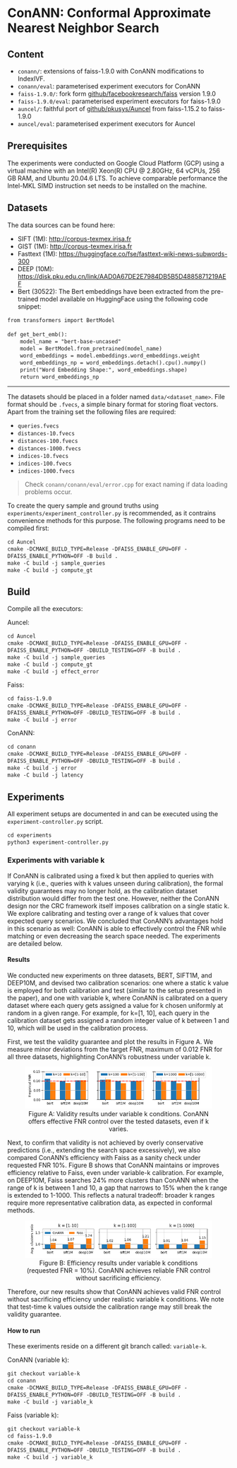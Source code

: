 # ConANN: Conformal Approximate Nearest Neighbor Search

## Content
- `conann/`: extensions of faiss-1.9.0 with ConANN modifications to IndexIVF.
- `conann/eval`: parameterised experiment executors for ConANN
- `faiss-1.9.0/`: fork form [github/facebookresearch/faiss](https://github.com/facebookresearch/faiss) version 1.9.0
- `faiss-1.9.0/eval`: parameterised experiment executors for faiss-1.9.0
- `auncel/`: faithful port of [github/pkusys/Auncel](https://github.com/pkusys/Auncel) from faiss-1.15.2 to faiss-1.9.0
- `auncel/eval`: parameterised experiment executors for Auncel

## Prerequisites

The experiments were conducted on Google Cloud Platform (GCP) using a virtual machine with an Intel(R) Xeon(R) CPU @ 2.80GHz, 64 vCPUs, 256 GB RAM, and Ubuntu 20.04.6 LTS. To achieve comparable performance the Intel-MKL SIMD instruction set needs to be installed on the machine.

## Datasets

The data sources can be found here:
- SIFT (1M): http://corpus-texmex.irisa.fr 
- GIST (1M): http://corpus-texmex.irisa.fr
- Fasttext (1M): https://huggingface.co/fse/fasttext-wiki-news-subwords-300
- DEEP (10M): https://disk.pku.edu.cn/link/AAD0A67DE2E7984DB5B5D4885871219AEF
- Bert (30522): The Bert embeddings have been extracted from the pre-trained model available on HuggingFace using the following code snippet:
```
from transformers import BertModel

def get_bert_emb():
    model_name = "bert-base-uncased"
    model = BertModel.from_pretrained(model_name)
    word_embeddings = model.embeddings.word_embeddings.weight
    word_embeddings_np = word_embeddings.detach().cpu().numpy()
    print("Word Embedding Shape:", word_embeddings.shape)
    return word_embeddings_np
```
---

The datasets should be placed in a folder named `data/<dataset_name>`. File format should be `.fvecs`, a simple binary format for storing float vectors.
Apart from the training set the following files are required:
- `queries.fvecs`
- `distances-10.fvecs`
- `distances-100.fvecs`
- `distances-1000.fvecs`
- `indices-10.fvecs`
- `indices-100.fvecs`
- `indices-1000.fvecs`
> Check `conann/conann/eval/error.cpp` for exact naming if data loading problems occur.

To create the query sample and ground truths using `experiments/experiment_controller.py` is recommended, as it contrains convenience methods for this purpose. The following programs need to be compiled first:
```
cd Auncel
cmake -DCMAKE_BUILD_TYPE=Release -DFAISS_ENABLE_GPU=OFF -DFAISS_ENABLE_PYTHON=OFF -B build .
make -C build -j sample_queries
make -C build -j compute_gt
```

## Build

Compile all the executors:

Auncel:

```
cd Auncel
cmake -DCMAKE_BUILD_TYPE=Release -DFAISS_ENABLE_GPU=OFF -DFAISS_ENABLE_PYTHON=OFF -DBUILD_TESTING=OFF -B build .
make -C build -j sample_queries
make -C build -j compute_gt
make -C build -j effect_error
```

Faiss:

```
cd faiss-1.9.0
cmake -DCMAKE_BUILD_TYPE=Release -DFAISS_ENABLE_GPU=OFF -DFAISS_ENABLE_PYTHON=OFF -DBUILD_TESTING=OFF -B build .
make -C build -j error
```

ConANN:

```
cd conann
cmake -DCMAKE_BUILD_TYPE=Release -DFAISS_ENABLE_GPU=OFF -DFAISS_ENABLE_PYTHON=OFF -DBUILD_TESTING=OFF -B build .
make -C build -j error
make -C build -j latency
```

## Experiments

All experiment setups are documented in and can be executed using the `experiment-controller.py` script.

```
cd experiments
python3 experiment-controller.py
```

### Experiments with variable k

If ConANN is calibrated using a fixed k but then applied to queries with varying k (i.e., queries with k values unseen during calibration), the formal validity guarantees may no longer hold, as the calibration dataset distribution would differ from the test one. However, neither the ConANN design nor the CRC framework itself imposes calibration on a single static k. We explore calibrating and testing over a range of k values that cover expected query scenarios. We concluded that ConANN’s advantages hold in this scenario as well: ConANN is able to effectively control the FNR while matching or even decreasing the search space needed. The experiments are detailed below. 

#### Results

We conducted new experiments on three datasets, BERT, SIFT1M, and DEEP10M, and devised two calibration scenarios: one where a static k value is employed for both calibration and test (similar to the setup presented in the paper), and one with variable k, where ConANN is calibrated on a query dataset where each query gets assigned a value for k chosen uniformly at random in a given range. For example, for k=[1, 10], each query in the calibration dataset gets assigned a random integer value of k between 1 and 10, which will be used in the calibration process. 

First, we test the validity guarantee and plot the results in Figure A. We measure minor deviations from the target FNR, maximum of 0.012 FNR for all three datasets, highlighting ConANN’s robustness under variable k.

<!-- ![validity_variablek](/experiments/plots/validity_variablek.png) -->

<div style="text-align: center;">
<figure>
  <img src="./experiments/plots/validity_variablek.png" alt="validity_variablek">
  <figcaption>Figure A: Validity results under variable k conditions. ConANN offers effective FNR control over the tested datasets, even if k varies.</figcaption>
</figure>
</div>


Next, to confirm that validity is not achieved by overly conservative predictions (i.e., extending the search space excessively), we also compared ConANN’s efficiency with Faiss as a sanity check under requested FNR 10%. Figure B shows that ConANN maintains or improves efficiency relative to Faiss, even under variable-k calibration. For example, on DEEP10M, Faiss searches 24% more clusters than ConANN when the range of k is between 1 and 10, a gap that narrows to 15% when the k range is extended to 1-1000. This reflects a natural tradeoff: broader k ranges require more representative calibration data, as expected in conformal methods.

<div style="text-align: center;">
<figure>
  <img src="./experiments/plots/efficiency_variablek_faiss.png" alt="efficiency_variablek">
  <figcaption>Figure B: Efficiency results under variable k conditions (requested FNR = 10%). ConANN achieves reliable FNR control without sacrificing efficiency.</figcaption>
</figure>
</div>


Therefore, our new results show that ConANN achieves valid FNR control without sacrificing efficiency under realistic variable k conditions. We note that test-time k values outside the calibration range may still break the validity guarantee.

#### How to run

These exeriments reside on a different git branch called: `variable-k`.

ConANN (variable k):

```
git checkout variable-k
cd conann
cmake -DCMAKE_BUILD_TYPE=Release -DFAISS_ENABLE_GPU=OFF -DFAISS_ENABLE_PYTHON=OFF -DBUILD_TESTING=OFF -B build .
make -C build -j variable_k
```

Faiss (variable k):

```
git checkout variable-k
cd faiss-1.9.0
cmake -DCMAKE_BUILD_TYPE=Release -DFAISS_ENABLE_GPU=OFF -DFAISS_ENABLE_PYTHON=OFF -DBUILD_TESTING=OFF -B build .
make -C build -j variable_k
```